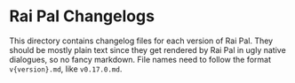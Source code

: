 # Rai Pal Changelogs

This directory contains changelog files for each version of Rai Pal. They should be mostly plain text since they get rendered by Rai Pal in ugly native dialogues, so no fancy markdown. File names need to follow the format `v{version}.md`, like `v0.17.0.md`.
